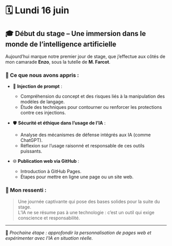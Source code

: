 # 🗓️ Lundi 16 juin

## 🎓 Début du stage – Une immersion dans le monde de l’intelligence artificielle

Aujourd’hui marque notre premier jour de stage, que j’effectue aux côtés de mon camarade **Enzo**, sous la tutelle de **M. Farcot**.

### 🧠 Ce que nous avons appris :

- 🔐 **Injection de prompt** :
  - Compréhension du concept et des risques liés à la manipulation des modèles de langage.
  - Étude des techniques pour contourner ou renforcer les protections contre ces injections.

- 🛡️ **Sécurité et éthique dans l’usage de l’IA** :
  - Analyse des mécanismes de défense intégrés aux IA (comme ChatGPT).
  - Réflexion sur l’usage raisonné et responsable de ces outils puissants.

- 🌐 **Publication web via GitHub** :
  - Introduction à GitHub Pages.
  - Étapes pour mettre en ligne une page ou un site web.

### 💬 Mon ressenti :

> Une journée captivante qui pose des bases solides pour la suite du stage.  
> L’IA ne se résume pas à une technologie : c’est un outil qui exige conscience et responsabilité.

---

📎 *Prochaine étape : approfondir la personnalisation de pages web et expérimenter avec l’IA en situation réelle.*
